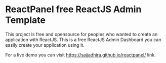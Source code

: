 # ReactPanel free ReactJS Admin Template

This project is free and opensource for peoples who wanted to create an application with ReactJS.
This is a free ReactJS Admin Dashboard you can easily create your application using it.

 For a live demo you can visit https://sajjadhira.github.io/reactpanel/ link.
